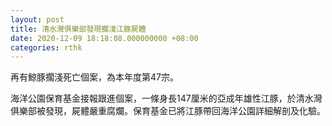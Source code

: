 ```yaml
---
layout: post
title: 清水灣俱樂部發現擱淺江豚屍體
date: 2020-12-09 18:18:08.000000000 +08:00
categories: rthk
---
```


再有鯨豚擱淺死亡個案，為本年度第47宗。

海洋公園保育基金接報跟進個案，一條身長147厘米的亞成年雄性江豚，於清水灣俱樂部被發現，屍體嚴重腐爛。保育基金已將江豚帶回海洋公園詳細解剖及化驗。
